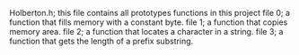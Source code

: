 Holberton.h; this file contains all prototypes functions in this project
file 0; a function that fills memory with a constant byte.
file 1; a function that copies memory area.
file 2;  a function that locates a character in a string.
file 3; a function that gets the length of a prefix substring.